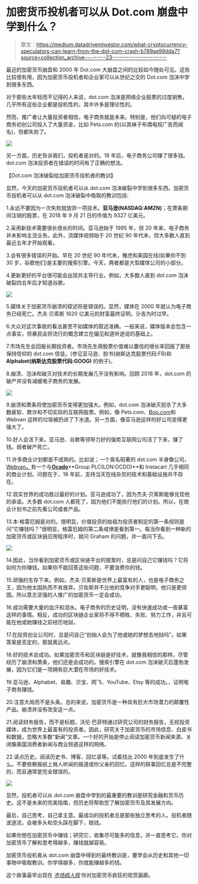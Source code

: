 # 加密货币投机者可以从 Dot.com 崩盘中学到什么？

> 原文：<https://medium.datadriveninvestor.com/what-cryptocurrency-speculators-can-learn-from-the-dot-com-crash-b789ae99dda7?source=collection_archive---------23----------------------->

最近的加密货币崩盘和 2000 年 Dot.com 大崩盘之间的比较如今随处可见。这些比较很有用，因为加密货币投机者和企业家可以从世纪之交的 Dot.com 泡沫中学到很多东西。

对于那些太年轻而不记得的人来说，dot.com 泡沫是网络企业股票的过度销售。几乎所有这些企业都是投机性的，其中许多是理论性的。

然而，推广者让大量投资者相信，电子商务就是未来。特别是，他们向可疑的电子商务初创公司投入了大量资金，比如 Pets.com 的(以其袜子布偶电视广告而闻名)，但都失败了。

![](img/7fcca2186ec1ac79d9f43786304fb6f6.png)

另一方面，历史告诉我们，投机者是对的。18 年后，电子商务公司赚了很多钱。dot.com 泡沫投资者在错误的时间有了正确的想法。

【Dot.com 泡沫破裂给加密货币投机者的教训】

显然，今天的加密货币投机者可以从 dot.com 泡沫破裂中学到很多东西。加密货币投机者可以从 dot.com 泡沫破裂中吸取的教训包括:

1.永远不要因为一次失败就放弃一项技术。**亚马逊(NASDAQ:AMZN)**；在萧条期间注销的股票，在 2018 年 9 月 21 日的市值为 9327 亿美元。

2.采用新技术需要很长很长的时间。亚马逊始于 1995 年，但 20 年来，电子商务并未影响主流业务。此外，流媒体视频始于 20 世纪 90 年代末，但大多数人直到最近五年才开始观看。

3.会有很多错误的开始。早在 20 世纪 90 年代末，雅虎和美国在线(如果你不到 30 岁，谷歌他们)是主要的搜索引擎。今天，两者都是大型媒体公司的小部分。

4.更新更好的平台很可能会出现并主导行业。例如，大多数人直到 dot.com 泡沫破裂四五年后才知道谷歌。

![](img/e919141ae3ec59197d25d95778def01e.png)

5.媒体关于加密货币崩溃的叙述将是错误的。显然，媒体在 2000 年就认为电子商务已经死亡。杰夫·贝索斯 1620 亿美元的财富最终证明，讣告为时过早。

6.大众对这次事故的看法甚至不如媒体的叙述准确。一般来说，媒体版本会包含一点事实，但暴民会将流行的概念建立在偏见和道听途说的基础上。

7.市场先生会回报长期投资者。市场先生用股票价值难以置信的增长率回报了那些保持信仰的 dot.com 信徒。(参见亚马逊、脸书(纳斯达克股票代码:FB)和 **Alphabet(纳斯达克股票代码:GOOG)** 的例子)。

8.崩溃、泡沫和破灭对技术的长期发展几乎没有影响。回顾 2018 年，dot.com 的破产并没有减缓电子商务的发展。

![](img/93ee89c1f6d5ce4e972431364beaa420.png)

9.崩溃和萧条将使加密货币变得更加强大。例如，dot.com 泡沫破灭扼杀了大多数疲软、欺诈和不切实际的互联网股票。例如，像 Pets.com、[Boo.com](https://en.wikipedia.org/wiki/Boo.com)和 Webvan 这样的垃圾被扔进了下水道。另一方面，像亚马逊这样的好公司变得更强大了。

10.好人会活下来。亚马逊、谷歌等领导力好的强势互联网公司活了下来，赚了钱。弱者破产死亡。

11.许多商业计划都是不成熟的。比如说；一个臭名昭著的 dot.com 半身像公司， [Webvan，](https://en.wikipedia.org/wiki/Webvan)有一个与[**Ocado**](https://marketmadhouse.com/ocado-tests-driverless-grocery-delivery-supervalu-teams-with-instacart/)**Group PLC(LON:OCDO)**和 Instacart 几乎相同的商业计划。问题在于，18 年前，支持当天在线杂货的技术和基础设施并不存在。

12.现实世界的成功胜过最好的计划。亚马逊成功了，因为杰夫·贝索斯能够兑现他的承诺。大多数 dot.com 人都死了，因为他们不能执行他们的计划。所以，在商业计划书之前先看公司或者产品。

13.本·格雷厄姆是对的。很明显，价值投资的始祖为投资者制定的第一条规则是问“它赚钱吗？”很明显，格雷厄姆的第二条戒律是看到第一。每当你看到一种新的加密货币或区块链应用程序时，就问 Graham 的问题，并一直问下去。

![](img/40bdf3941df30e393fed5fd8a3689c5b.png)

14.因此，当你看到加密货币或区块链平台的提案时，总是问自己它赚钱吗？它将如何为你赚钱。如果你不能回答这些问题，不要浪费你的钱。

15.顽强的生存下来。例如，杰夫·贝索斯是世界上最富有的人，也是电子商务之王，因为他太固执而不肯放弃。贝佐斯并不比他的竞争对手更聪明，他只是更顽固。所以意志坚强的人推广的加密货币一定会成功。

16.成功需要大量的血汗和泪水。电子商务的历史证明，没有快速成功或一夜暴富这样的事情。相反，成功的区块链企业家将不得不牺牲、失败、努力工作，并且可能在他或她赚钱之前经历地狱。

17.在投资创业公司时，总是问自己“创始人会为了他或她的梦想去地狱吗”。如果答案是否定的，那就离远点。

18.好的技术会成功。如果加密货币和区块链是好技术，就像我相信的那样。尽管经历了崩溃和萧条，他们还是会成功的。搜索引擎在 dot.com 泡沫破灭后蓬勃发展，因为它们是一项拥有巨大潜在市场的好技术。

19.亚马逊、Alphabet、易趣、贝宝、网飞、YouTube、Etsy 等的成功。，证明电子商务赚钱。

20.注意大局而不是头条。总的来说，加密货币是一种具有巨大市场潜力的颠覆性产品。崩溃并没有改变这一点。

21.阅读财务报告，而不是标题。沃伦·巴菲特通过研究公司的财务报告，无视投资媒体，成为世界上最富有的投资者。因此，研究关于加密货币的市场信息、白皮书和数据，忽略大多数“新闻”文章。一个好的开始是停止阅读加密货币新闻来源，关闭像美国消费者新闻与商业频道这样的网络。

22.读点历史。阅读历史书、博客、回忆录等。试着找出 2000 年到底发生了什么。不要依赖报纸上耸人听闻的报道或你父亲的回忆。这样的轶事回忆总是不完整的，而且通常是完全错误的。

![](img/1fc9696ac33f9d10ca2f8179d60fac06.png)

显然，投机者可以从 dot.com 崩盘中学到的最重要的教训是研究金融和货币历史。这不是未来的完美指南，但历史将帮助您了解加密货币及其发展方向。

最后，自己思考，自己拿主意。最成功的投机者总是那些独立思考的人。投机者随波逐流，会被多头和空头踩在脚下，赔钱。

如果你想在加密货币中赚钱；研究它，收集尽可能多的信息，并一直思考它。你对加密货币了解和思考得越多，赚钱就越容易。

加密货币投机者从 dot.com 崩盘中得到的最终教训是，要学会从历史和其他一切事物中吸取教训。你学得越多，你就能赚越多的钱。

这个故事最早出现在 [*市场疯人院*](https://marketmadhouse.com/) 你对加密货币疯狂的观赏画廊。